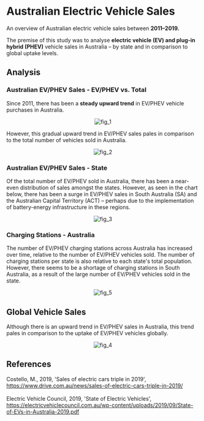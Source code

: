# Australian Electric Vehicle Sales
An overview of Australian electric vehicle sales between <b>2011–2019.</b>

The premise of this study was to analyse <b>electric vehicle (EV) and plug-in hybrid (PHEV)</b> vehicle sales in Australia – by state and in comparison to global uptake levels.

## Analysis 
### Australian EV/PHEV Sales - EV/PHEV vs. Total

Since 2011, there has been a <b>steady upward trend</b> in EV/PHEV vehicle purchases in Australia.

<p align="center">
  <img src="https://github.com/mnperic/australian-electric-vehicle-sales/blob/main/HTML/fig_1.html" alt="fig_1"/>
</p>

However, this gradual upward trend in EV/PHEV sales pales in comparison to the total number of vehicles sold in Australia.

<p align="center">
  <img src="https://github.com/mnperic/australian-electric-vehicle-sales/blob/main/HTML/fig_2.html" alt="fig_2"/>
</p>

### Australian EV/PHEV Sales - State

Of the total number of EV/PHEV sold in Australia, there has been a near-even distribution of sales amongst the states. However, as seen in the chart below, there has been a surge in EV/PHEV sales in South Australia (SA) and the Australian Capital Territory (ACT) – perhaps due to the implementation of battery-energy infrastructure in these regions. 

<p align="center">
  <img src="https://github.com/mnperic/australian-electric-vehicle-sales/blob/main/HTML/fig_3.html" alt="fig_3"/>
</p>

### Charging Stations - Australia

The number of EV/PHEV charging stations across Australia has increased over time, relative to the number of EV/PHEV vehicles sold. The number of charging stations per state is also relative to each state's total population. However, there seems to be a shortage of charging stations in South Australia, as a result of the large number of EV/PHEV vehicles sold in the state.

<p align="center">
  <img src="https://github.com/mnperic/australian-electric-vehicle-sales/blob/main/HTML/fig_5.html" alt="fig_5"/>
</p>

## Global Vehicle Sales

Although there is an upward trend in EV/PHEV sales in Australia, this trend pales in comparison to the uptake of EV/PHEV vehicles globally. 

<p align="center">
  <img src="https://github.com/mnperic/australian-electric-vehicle-sales/blob/main/HTML/fig_4.html" alt="fig_4"/>
</p>

## References

Costello, M., 2019, 'Sales of electric cars triple in 2019', https://www.drive.com.au/news/sales-of-electric-cars-triple-in-2019/<br></br>
Electric Vehicle Council, 2019, 'State of Electric Vehicles', https://electricvehiclecouncil.com.au/wp-content/uploads/2019/09/State-of-EVs-in-Australia-2019.pdf<br></br>
